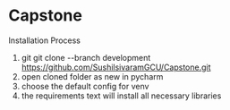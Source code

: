 # Capstone

Installation Process
1. git git clone --branch development https://github.com/SushilsivaramGCU/Capstone.git
2. open cloned folder as new in pycharm
3. choose the default config for venv
4. the requirements text will install all necessary libraries
